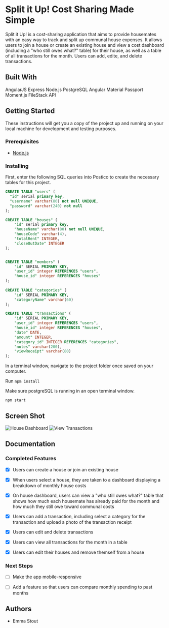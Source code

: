 # Split it Up! Cost Sharing Made Simple

Split it Up! is a cost-sharing application that aims to provide housemates with an easy way to track and split up communal house expenses. It allows users to join a house or create an existing house and view a cost dashboard (including a "who still owes what?" table) for their house, as well as a table of all transactions for the month. Users can add, edite, and delete transactions. 


## Built With

AngularJS
Express
Node.js
PostgreSQL
Angular Material
Passport
Moment.js
FileStack API

## Getting Started

These instructions will get you a copy of the project up and running on your local machine for development and testing purposes. 


### Prerequisites

- [Node.js](https://nodejs.org/en/)


### Installing

First, enter the following SQL queries into Postico to create the necessary tables for this project.

```sql
CREATE TABLE "users" (
  "id" serial primary key,
  "username" varchar(80) not null UNIQUE,
  "password" varchar(240) not null
);

CREATE TABLE "houses" (
	"id" serial primary key,
	"houseName" varchar(80) not null UNIQUE,
	"houseCode" varchar(4), 
	"totalRent" INTEGER,
	"closeOutDate" INTEGER	
);


CREATE TABLE "members" (
	"id" SERIAL PRIMARY KEY,
	"user_id" integer REFERENCES "users",
	"house_id" integer REFERENCES "houses"	
);
	
CREATE TABLE "categories" (
	"id" SERIAL PRIMARY KEY,
	"categoryName" varchar(60)	
);

CREATE TABLE "transactions" (
	"id" SERIAL PRIMARY KEY,
	"user_id" integer REFERENCES "users",
	"house_id" integer REFERENCES "houses",
	"date" DATE,
	"amount" INTEGER,
	"category_id" INTEGER REFERENCES "categories",
	"notes" varchar(200),
	"viewReceipt" varchar(80)	
);
```

In a terminal window, navigate to the project folder once saved on your computer.

Run ```npm install```

Make sure postgreSQL is running in an open terminal window.

```npm start```

## Screen Shot

![House Dashboard](server/public/styles/screenshot1.png)
![View Transactions](server/public/styles/screenshot2.png)


## Documentation

### Completed Features

- [x] Users can create a house or join an existing house
- [x] When users select a house, they are taken to a dashboard displaying a breakdown of monthly house costs
- [x] On house dashboard, users can view a "who still owes what?" table that shows how much each housemate has already paid for the month and how much they still owe toward communal costs
- [x] Users can add a transaction, including select a category for the transaction and upload a photo of the transaction receipt
- [x] Users can edit and delete transactions
- [x] Users can view all transactions for the month in a table
- [x] Users can edit their houses and remove themself from a house


### Next Steps

- [ ] Make the app mobile-responsive
- [ ] Add a feature so that users can compare monthly spending to past months


## Authors

* Emma Stout
